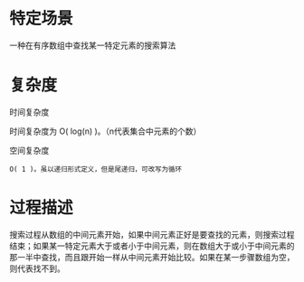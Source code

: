 # 特定场景

一种在有序数组中查找某一特定元素的搜索算法

# 复杂度

时间复杂度

  时间复杂度为 O( log(n) )。（n代表集合中元素的个数）

空间复杂度

    O( 1 )。虽以递归形式定义，但是尾递归，可改写为循环


# 过程描述

搜索过程从数组的中间元素开始，如果中间元素正好是要查找的元素，则搜索过程结束；如果某一特定元素大于或者小于中间元素，则在数组大于或小于中间元素的那一半中查找，而且跟开始一样从中间元素开始比较。如果在某一步骤数组为空，则代表找不到。
